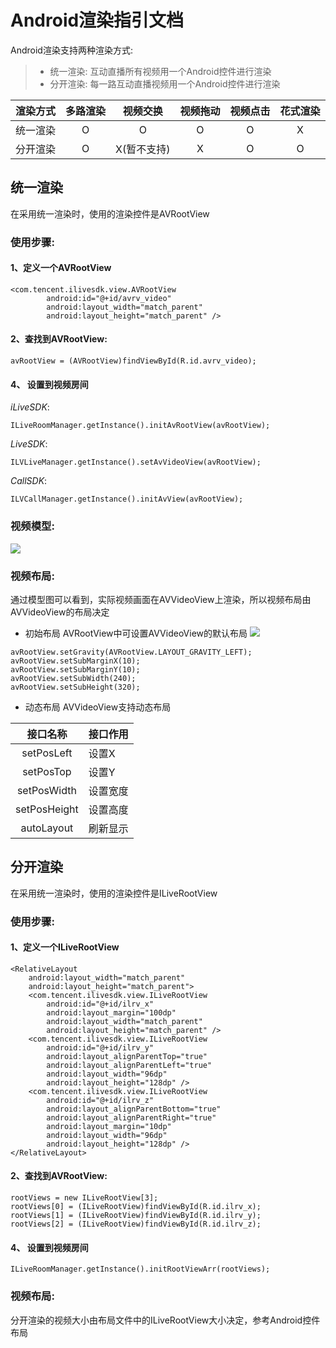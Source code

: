 
# Android渲染指引文档
Android渲染支持两种渲染方式:
> * 统一渲染: 互动直播所有视频用一个Android控件进行渲染
> * 分开渲染: 每一路互动直播视频用一个Android控件进行渲染 

|渲染方式|多路渲染|视频交换|视频拖动|视频点击|花式渲染|
|:--:|:--:|:--:|:--:|:--:|:--:|
|统一渲染|O|O|O|O|X|
|分开渲染|O|X(暂不支持)|X|O|O|

## 统一渲染
在采用统一渲染时，使用的渲染控件是AVRootView
### 使用步骤:
#### 1、定义一个AVRootView
```
<com.tencent.ilivesdk.view.AVRootView
        android:id="@+id/avrv_video"
        android:layout_width="match_parent"
        android:layout_height="match_parent" />
```
#### 2、查找到AVRootView:
```
avRootView = (AVRootView)findViewById(R.id.avrv_video);
```
#### 4、 设置到视频房间

*iLiveSDK*:
```
ILiveRoomManager.getInstance().initAvRootView(avRootView);
```
*LiveSDK*:
```
ILVLiveManager.getInstance().setAvVideoView(avRootView);
```
*CallSDK*:
```
ILVCallManager.getInstance().initAvView(avRootView);
```

### 视频模型:
![](https://zhaoyang21cn.github.io/ilivesdk_help/readme_img/AVRootViewLayers.png)

### 视频布局:
通过模型图可以看到，实际视频画面在AVVideoView上渲染，所以视频布局由AVVideoView的布局决定

* 初始布局
 AVRootView中可设置AVVideoView的默认布局
![](https://zhaoyang21cn.github.io/ilivesdk_help/readme_img/AVVideoView.png)
```
avRootView.setGravity(AVRootView.LAYOUT_GRAVITY_LEFT);
avRootView.setSubMarginX(10);
avRootView.setSubMarginY(10);
avRootView.setSubWidth(240);
avRootView.setSubHeight(320);
```
* 动态布局
AVVideoView支持动态布局

|接口名称|接口作用|
|:--:|:--|
|setPosLeft|设置X|
|setPosTop|设置Y|
|setPosWidth|设置宽度|
|setPosHeight|设置高度|
|autoLayout|刷新显示|

## 分开渲染
在采用统一渲染时，使用的渲染控件是ILiveRootView
### 使用步骤:
#### 1、定义一个ILiveRootView
```
<RelativeLayout
    android:layout_width="match_parent"
    android:layout_height="match_parent">
    <com.tencent.ilivesdk.view.ILiveRootView
        android:id="@+id/ilrv_x"
        android:layout_margin="100dp"
        android:layout_width="match_parent"
        android:layout_height="match_parent" />
    <com.tencent.ilivesdk.view.ILiveRootView
        android:id="@+id/ilrv_y"
        android:layout_alignParentTop="true"
        android:layout_alignParentLeft="true"
        android:layout_width="96dp"
        android:layout_height="128dp" />
    <com.tencent.ilivesdk.view.ILiveRootView
        android:id="@+id/ilrv_z"
        android:layout_alignParentBottom="true"
        android:layout_alignParentRight="true"
        android:layout_margin="10dp"
        android:layout_width="96dp"
        android:layout_height="128dp" />
</RelativeLayout>
```
#### 2、查找到AVRootView:
```
rootViews = new ILiveRootView[3];
rootViews[0] = (ILiveRootView)findViewById(R.id.ilrv_x);
rootViews[1] = (ILiveRootView)findViewById(R.id.ilrv_y);
rootViews[2] = (ILiveRootView)findViewById(R.id.ilrv_z);
```
#### 4、 设置到视频房间
```
ILiveRoomManager.getInstance().initRootViewArr(rootViews);
```
### 视频布局:
分开渲染的视频大小由布局文件中的ILiveRootView大小决定，参考Android控件布局
